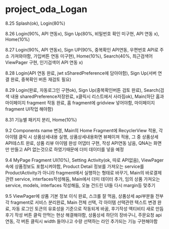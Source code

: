 # project_oda_Logan

8.25 Splash(ok), Login(80%)

8.26 Login(90%, API 연동x), Sign Up(80%, 비밀번호 확인 미구현, API 연동 x), Home(10%) 

8.27 Login(90%, API 연동x), Sign UP(90%, 중복확인 API연동, 우편번호 API로 주소 가져와야함, 가입버튼 연동 미구현), Home(10%), Search(40%, 최근검색어 ViewPager 구현, 인기검색어 API 연동 x) 

8.28 Login(API 연동 완료, jwt sSharedPreference에 담아야함), Sign Up(서버 연결 완료, 중복확인 버튼 재검토 필요)

8.29 Login(완료, 자동로그인 구현ok), Sign Up(중복확인버튼 검토 완료), Search(검색 내용 sharedPreference저장완료, x클릭시 리스트에서 사라짐ok), Main(하단 홈과 마이페이지 fragment 작동 완료, 홈 fragment에 gridview 넣어야함, 마이페이지 fragment UI작업 해야함)

8.31 기능별 패키지 분리, Home(10%)

9.2 Components name 변경, Main의 Home Fragment에 RecyclerView 적용, 각 아이템 클릭 시 상품상세내용 실행, 상품상세내용화면 뷰페이져 적용, 그 중 상품상세 API테스트 완료, 상품 리뷰 아이템 완성 어댑터 구현, 작성 API연동 남음, QNA는 화면만 만들고 API 없는것으로 하였기때문에 더미 데이터를 넣을 예정

9.4 MyPage Fragment UI(10%), Setting Activity(ok, 따로 API없음), ViewPager 속에 상품정보도 포함시켜야함, Product Detail 정보를 가져오는 service를 ProductActivity가 아니라  fragment에서 실행하는 형태로 바꾸기, Main의 바로결제 관련 service, interfaces작성해둠,  Main에서 더미 데이터 추가, 임의 상품 가져오는 service, models, interfaces 작성해둠, 오늘 건드린 UI들 다시 margin등 맞추기

9.5 ViewPager에 상품 기본 정보 이식 완료, 스크롤 잘 먹음, 상품상세 api부분들 전부 각 fragment로 서비스 분리완료, Main 전체 선택, 각 아이템 선택관련 텍스트 변경 완료, 자동 로그인  토큰의 유효성을 기준으로 작동되게 바꿈, 후기작성 액티비티 새로 만듬
    후기 작성 버튼 클릭 안먹는 현상 해결해야함, 상품상세 하단의 장바구니, 주문요청 api연동, 각 버튼 클릭시 width 들어나고 수량 선택하는 라인 추가되는 기능 구현해야함

